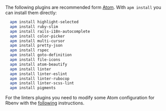 The following plugins are recommended form [Atom](https://atom.io). With `apm install` you can install them directly:

```bash
  apm install highlight-selected
  apm install ruby-slim
  apm install rails-i18n-autocomplete
  apm install color-picker
  apm install multi-cursor
  apm install pretty-json
  apm install rspec
  apm install goto-definition
  apm install file-icons
  apm install atom-beautify
  apm install linter
  apm install linter-eslint
  apm install linter-rubocop
  apm install linter-scss-lint
  apm install pigments
```

For the linters plugins you need to modify some Atom configuration for Rbenv with the [following](  https://discuss.atom.io/t/how-to-run-ruby-code-in-a-console-using-rbenv-in-atom/14281/4) instructions.

